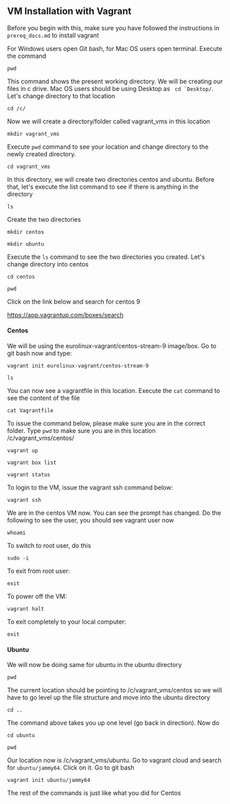 ## VM Installation with Vagrant
Before you begin with this, make sure you have followed the instructions in ```prereq_docs.md``` to install vagrant

For Windows users open Git bash, for Mac OS users open terminal. Execute the command
```
pwd
```
This command shows the present working directory.
We will be creating our files in c drive. Mac OS users should be using Desktop as ``` cd `Desktop/```. Let's change directory to that location
```
cd /c/
```
Now we will create a directory/folder called vagrant_vms in this location 
```
mkdir vagrant_vms
```
Execute ```pwd``` command to see your location and change directory to the newly created directory.
```
cd vagrant_vms
```
In this directory, we will create two directories centos and ubuntu. Before that, let's execute the list command to see if there is anything in the directory
```
ls
```
Create the two directories
```
mkdir centos
```
```
mkdir ubuntu
```
Execute the ```ls``` command to see the two directories you created.
Let's change directory into centos 
```
cd centos
```
```
pwd
```
Click on the link below and search for centos 9

https://app.vagrantup.com/boxes/search

#### Centos
We will be using the eurolinux-vagrant/centos-stream-9 image/box.
Go to git bash now and type:
```
vagrant init eurolinux-vagrant/centos-stream-9
```
```
ls
```
You can now see a vagrantfile in this location. Execute the ```cat``` command to see the content of the file
```
cat Vagrantfile
```
To issue the command below, please make sure you are in the correct folder. Type ```pwd``` to make sure you are in this location /c/vagrant_vms/centos/
```
vagrant up
```
```
vagrant box list
```
```
vagrant status
```
To login to the VM, issue the vagrant ssh command below:
```
vagrant ssh
```
We are in the centos VM now. You can see the prompt has changed. Do the following to see the user, you should see vagrant user now
```
whoami
```
To switch to root user, do this
```
sudo -i
```
To exit from root user:
```
exit
```
To power off the VM:
```
vagrant halt
```
To exit completely to your local computer:
```
exit
```
#### Ubuntu
We will now be doing same for ubuntu in the ubuntu directory
```
pwd
```
The current location should be pointing to /c/vagrant_vms/centos so we will have to go level up the file structure and move into the ubuntu directory
```
cd ..
```
The command above takes you up one level (go back in direction). Now do 
```
cd ubuntu
```
```
pwd
```
Our location now is /c/vagrant_vms/ubuntu. Go to vagrant cloud and search for ```ubuntu/jammy64```. Click on it. Go to git bash
```
vagrant init ubuntu/jammy64
```
The rest of the commands is just like what you did for Centos






